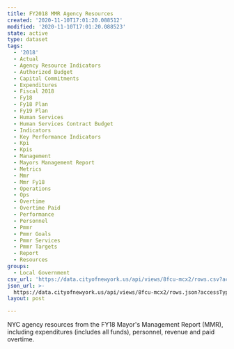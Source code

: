 ```yaml
---
title: FY2018 MMR Agency Resources
created: '2020-11-10T17:01:20.088512'
modified: '2020-11-10T17:01:20.088523'
state: active
type: dataset
tags:
  - '2018'
  - Actual
  - Agency Resource Indicators
  - Authorized Budget
  - Capital Commitments
  - Expenditures
  - Fiscal 2018
  - Fy18
  - Fy18 Plan
  - Fy19 Plan
  - Human Services
  - Human Services Contract Budget
  - Indicators
  - Key Performance Indicators
  - Kpi
  - Kpis
  - Management
  - Mayors Management Report
  - Metrics
  - Mmr
  - Mmr Fy18
  - Operations
  - Ops
  - Overtime
  - Overtime Paid
  - Performance
  - Personnel
  - Pmmr
  - Pmmr Goals
  - Pmmr Services
  - Pmmr Targets
  - Report
  - Resources
groups:
  - Local Government
csv_url: 'https://data.cityofnewyork.us/api/views/8fcu-mcx2/rows.csv?accessType=DOWNLOAD'
json_url: >-
  https://data.cityofnewyork.us/api/views/8fcu-mcx2/rows.json?accessType=DOWNLOAD
layout: post

---
```

NYC agency resources from the FY18 Mayor's Management Report (MMR), including expenditures (includes all funds), personnel, revenue and paid overtime.
